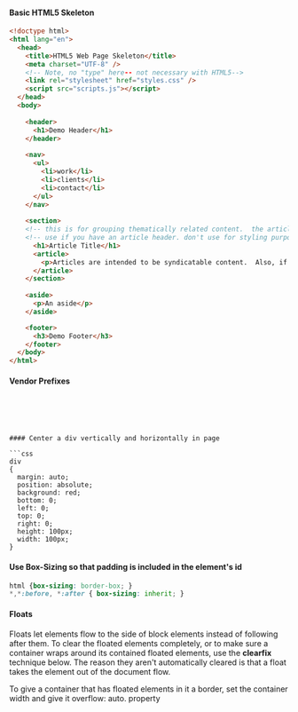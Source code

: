 #### Basic HTML5 Skeleton

```html
<!doctype html>
<html lang="en">
  <head>
    <title>HTML5 Web Page Skeleton</title>
    <meta charset="UTF-8" />
    <!-- Note, no "type" here-- not necessary with HTML5-->
    <link rel="stylesheet" href="styles.css" /> 
    <script src="scripts.js"></script>
  </head>
  <body>
  
    <header>
      <h1>Demo Header</h1>
    </header>
    
    <nav>
      <ul>
        <li>work</li>
        <li>clients</li>
        <li>contact</li>
      </ul>
    </nav>
    
    <section> 
    <!-- this is for grouping thematically related content.  the article is a special subset of it -->
    <!-- use if you have an article header. don't use for styling purposes. -->
      <h1>Article Title</h1>
      <article>
        <p>Articles are intended to be syndicatable content.  Also, if the article is in the URI, it's best to give it the  </p>
      </article>
    </section>
    
    <aside>
      <p>An aside</p>
    </aside>

    <footer>
      <h3>Demo Footer</h3>
    </footer>
  </body>
</html>
```


#### Vendor Prefixes

```css





```

```

#### Center a div vertically and horizontally in page

```css
div
{
  margin: auto;
  position: absolute;
  background: red;
  bottom: 0;
  left: 0;
  top: 0;
  right: 0;
  height: 100px;
  width: 100px;
}
```
#### Use Box-Sizing so that padding is included in the element's id

```css
html {box-sizing: border-box; }
*,*:before, *:after { box-sizing: inherit; }
```

#### Floats

Floats let elements flow to the side of block elements instead of following after them.  To clear the floated elements completely, or to make sure a container wraps around its contained floated elements, use the **clearfix** technique below. The reason they aren't automatically cleared is that a float takes the element out of the document flow.



To give a container that has floated elements in it a border, set the container width and give it overflow: auto. property
